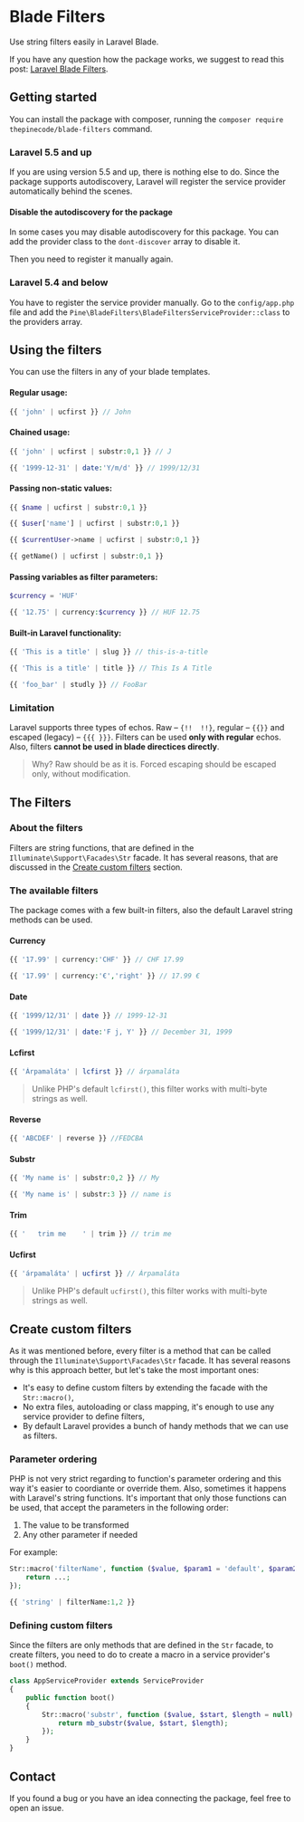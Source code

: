 # Blade Filters

Use string filters easily in Laravel Blade.

If you have any question how the package works, we suggest to read this post:
[Laravel Blade Filters](https://pineco.de/laravel-blade-filters/).

## Getting started

You can install the package with composer, running the `composer require thepinecode/blade-filters` command.

### Laravel 5.5 and up

If you are using version 5.5 and up, there is nothing else to do.
Since the package supports autodiscovery, Laravel will register the service provider automatically behind the scenes.

#### Disable the autodiscovery for the package

In some cases you may disable autodiscovery for this package.
You can add the provider class to the `dont-discover` array to disable it.

Then you need to register it manually again.

### Laravel 5.4 and below

You have to register the service provider manually.
Go to the `config/app.php` file and add the `Pine\BladeFilters\BladeFiltersServiceProvider::class` to the providers array.

## Using the filters

You can use the filters in any of your blade templates.

#### Regular usage:
```php
{{ 'john' | ucfirst }} // John
```

#### Chained usage:
```php
{{ 'john' | ucfirst | substr:0,1 }} // J

{{ '1999-12-31' | date:'Y/m/d' }} // 1999/12/31
```

#### Passing non-static values:
```php
{{ $name | ucfirst | substr:0,1 }}

{{ $user['name'] | ucfirst | substr:0,1 }}

{{ $currentUser->name | ucfirst | substr:0,1 }}

{{ getName() | ucfirst | substr:0,1 }}
```

#### Passing variables as filter parameters:
```php
$currency = 'HUF'

{{ '12.75' | currency:$currency }} // HUF 12.75
```

#### Built-in Laravel functionality:
```php
{{ 'This is a title' | slug }} // this-is-a-title

{{ 'This is a title' | title }} // This Is A Title

{{ 'foo_bar' | studly }} // FooBar
```

### Limitation

Laravel supports three types of echos. Raw – `{!!  !!}`, regular – `{{}}` and escaped (legacy) – `{{{ }}}`.
Filters can be used **only with regular** echos. Also, filters **cannot be used in blade directices directly**.

> Why? Raw should be as it is. Forced escaping should be escaped only, without modification.

## The Filters

### About the filters

Filters are string functions, that are defined in the `Illuminate\Support\Facades\Str` facade.
It has several reasons, that are discussed in the [Create custom filters](#create-custom-filters) section.

### The available filters

The package comes with a few built-in filters, also the default Laravel string methods can be used.

#### Currency

```php
{{ '17.99' | currency:'CHF' }} // CHF 17.99

{{ '17.99' | currency:'€','right' }} // 17.99 €
```

#### Date

```php
{{ '1999/12/31' | date }} // 1999-12-31

{{ '1999/12/31' | date:'F j, Y' }} // December 31, 1999
```

#### Lcfirst

```php
{{ 'Árpamaláta' | lcfirst }} // árpamaláta
```

> Unlike PHP's default `lcfirst()`, this filter works with multi-byte strings as well.

#### Reverse

```php
{{ 'ABCDEF' | reverse }} //FEDCBA
```

#### Substr

```php
{{ 'My name is' | substr:0,2 }} // My

{{ 'My name is' | substr:3 }} // name is
```

#### Trim

```php
{{ '   trim me    ' | trim }} // trim me
```

#### Ucfirst

```php
{{ 'árpamaláta' | ucfirst }} // Árpamaláta
```

> Unlike PHP's default `ucfirst()`, this filter works with multi-byte strings as well.

## Create custom filters

As it was mentioned before, every filter is a method that can be called through the `Illuminate\Support\Facades\Str` facade.
It has several reasons why is this approach better, but let's take the most important ones:

- It's easy to define custom filters by extending the facade with the `Str::macro()`,
- No extra files, autoloading or class mapping, it's enough to use any service provider to define filters,
- By default Laravel provides a bunch of handy methods that we can use as filters.

### Parameter ordering

PHP is not very strict regarding to function's parameter ordering and this way it's easier to coordiante or override them.
Also, sometimes it happens with Laravel's string functions. It's important that only those functions can be used, that accept the parameters in the following order:

1. The value to be transformed
2. Any other parameter if needed

For example:

```php
Str::macro('filterName', function ($value, $param1 = 'default', $param2 = null) {
    return ...;
});

{{ 'string' | filterName:1,2 }}
```

### Defining custom filters

Since the filters are only methods that are defined in the `Str` facade, to create filters, you need to do to create a macro
in a service provider's `boot()` method.

```php
class AppServiceProvider extends ServiceProvider
{
    public function boot()
    {
        Str::macro('substr', function ($value, $start, $length = null) {
            return mb_substr($value, $start, $length);
        });
    }
}
```

## Contact

If you found a bug or you have an idea connecting the package, feel free to open an issue.
